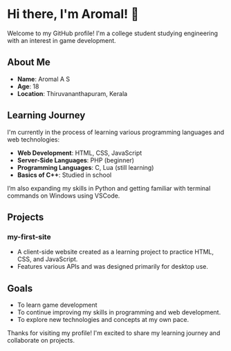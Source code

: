 # Hi there, I'm Aromal! 👋

Welcome to my GitHub profile! I'm a college student studying engineering with an interest in game development.

## About Me

- **Name**: Aromal A S
- **Age**: 18
- **Location**: Thiruvananthapuram, Kerala

## Learning Journey

I'm currently in the process of learning various programming languages and web technologies:

- **Web Development**: HTML, CSS, JavaScript
- **Server-Side Languages**: PHP (beginner)
- **Programming Languages**: C, Lua (still learning)
- **Basics of C++**: Studied in school

I’m also expanding my skills in Python and getting familiar with terminal commands on Windows using VSCode.

## Projects

### my-first-site
- A client-side website created as a learning project to practice HTML, CSS, and JavaScript.
- Features various APIs and was designed primarily for desktop use.

## Goals

- To learn game development
- To continue improving my skills in programming and web development.
- To explore new technologies and concepts at my own pace.
  


Thanks for visiting my profile! I'm excited to share my learning journey and collaborate on projects.
